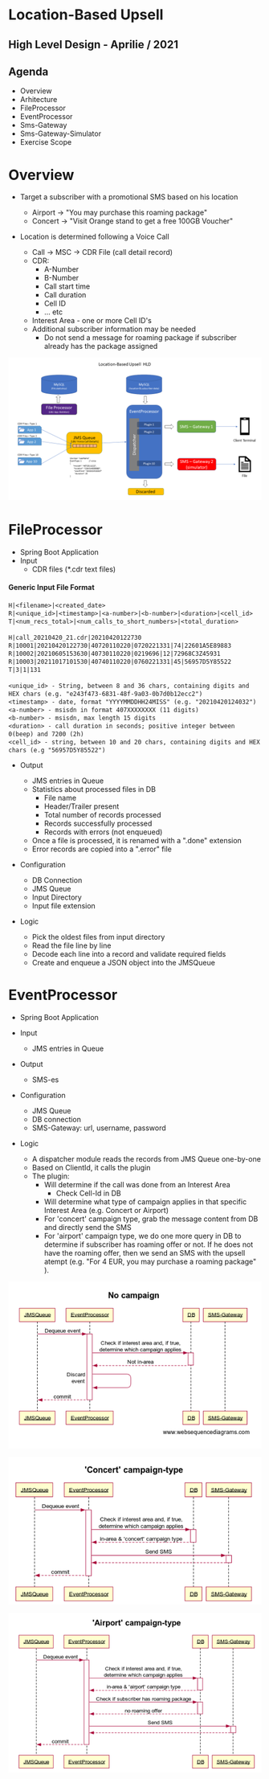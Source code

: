 # Location-Based Upsell

## High Level Design - Aprilie / 2021

## Agenda

- Overview
- Arhitecture
- FileProcessor
- EventProcessor
- Sms-Gateway
- Sms-Gateway-Simulator
- Exercise Scope

# Overview

- Target a subscriber with a promotional SMS based on his location
    - Airport -> "You may purchase this roaming package"
    - Concert -> "Visit Orange stand to get a free 100GB Voucher"

- Location is determined following a Voice Call
    - Call -> MSC -> CDR File (call detail record)
    - CDR:
        - A-Number
        - B-Number
        - Call start time
        - Call duration
        - Cell ID
        - ... etc
    - Interest Area - one or more Cell ID's
    - Additional subscriber information may be needed
        - Do not send a message for roaming package if subscriber already has the package assigned

![alt text](https://raw.githubusercontent.com/ciurescuraul/location-based-upsell/main/images/Location-Based%20Upsell-HLD.png)

# FileProcessor

- Spring Boot Application
- Input
    - CDR files (*.cdr text files)
    
#### Generic Input File Format

```
H|<filename>|<created_date>
R|<unique_id>|<timestamp>|<a-number>|<b-number>|<duration>|<cell_id>
T|<num_recs_total>|<num_calls_to_short_numbers>|<total_duration>

H|call_20210420_21.cdr|20210420122730
R|10001|20210420122730|40720110220|0720221331|74|22601A5E89883
R|10002|20210605153630|40730110220|0219696|12|72968C3Z45931
R|10003|20211017101530|40740110220|0760221331|45|56957D5Y85522
T|3|1|131

<unique_id> - String, between 8 and 36 chars, containing digits and HEX chars (e.g. "e243f473-6831-48f-9a03-0b7d0b12ecc2")
<timestamp> - date, format "YYYYMMDDHH24MISS" (e.g. "20210420124032")
<a-number> - msisdn in format 407XXXXXXXX (11 digits)
<b-number> - msisdn, max length 15 digits
<duration> - call duration in seconds; positive integer between 0(beep) and 7200 (2h)
<cell_id> - string, between 10 and 20 chars, containing digits and HEX chars (e.g "56957D5Y85522")
```

- Output
    - JMS entries in Queue
    - Statistics about processed files in DB
        - File name
        - Header/Trailer present
        - Total number of records processed
        - Records successfully processed
        - Records with errors (not enqueued)
    - Once a file is processed, it is renamed with a ".done" extension
    - Error records are copied into a ".error" file

- Configuration
    - DB Connection
    - JMS Queue
    - Input Directory
    - Input file extension

- Logic
    - Pick the oldest files from input directory
    - Read the file line by line
    - Decode each line into a record and validate required fields
    - Create and enqueue a JSON object into the JMSQueue
    

# EventProcessor

- Spring Boot Application
- Input
    - JMS entries in Queue

- Output
    - SMS-es

- Configuration
    - JMS Queue
    - DB connection
    - SMS-Gateway: url, username, password

- Logic
    - A dispatcher module reads the records from JMS Queue one-by-one
    - Based on ClientId, it calls the plugin
    - The plugin:
        - Will determine if the call was done from an Interest Area
            - Check Cell-Id in DB
        - Will determine what type of campaign applies in that specific Interest Area (e.g. Concert or Airport)
        - For 'concert' campaign type, grab the message content from DB and directly send the SMS
        - For 'airport' campaign type, we do one more query in DB to determine if subscriber has roaming offer or not.
          If he does not have the roaming offer, then we send an SMS with the upsell atempt (e.g. "For 4 EUR, you may
          purchase a roaming package" ).

![alt_text](https://github.com/ciurescuraul/location-based-upsell/blob/43c5649ae89dbbc180b4719fbe2743367bdbed2f/no-campaign-diagram.png)

![alt_text](https://github.com/ciurescuraul/location-based-upsell/blob/37362d4e91acfc99f119a882fd99d73667703ee7/concert-campaign-diagram.png)

![alt_text](https://github.com/ciurescuraul/location-based-upsell/blob/37362d4e91acfc99f119a882fd99d73667703ee7/airport-campaign-diagram.png)